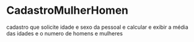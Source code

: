 # CadastroMulherHomen
cadastro que solicite idade e sexo da pessoal e calcular e exibir a média das idades e o numero de homens e mulheres
